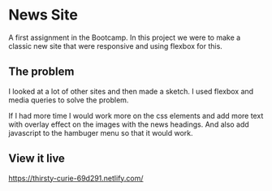 # News Site

A first assignment in the Bootcamp. In this project we were to make a classic new site that were responsive and using flexbox for this. 


## The problem
I looked at a lot of other sites and then made a sketch. I used flexbox and media queries to solve the problem. 

If I had more time I would work more on the css elements and add more text with overlay effect on the images with the news headings. And also add javascript to the hambuger menu so that it would work.

## View it live
https://thirsty-curie-69d291.netlify.com/
